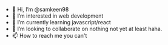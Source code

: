 - 👋 Hi, I’m @samkeen98
- 👀 I’m interested in web development
- 🌱 I’m currently learning javascript/react
- 💞️ I’m looking to collaborate on nothing not yet at least haha.
- 📫 How to reach me you can't

<!---
samkeen98/samkeen98 is a ✨ special ✨ repository because its `README.md` (this file) appears on your GitHub profile.
You can click the Preview link to take a look at your changes.
--->
